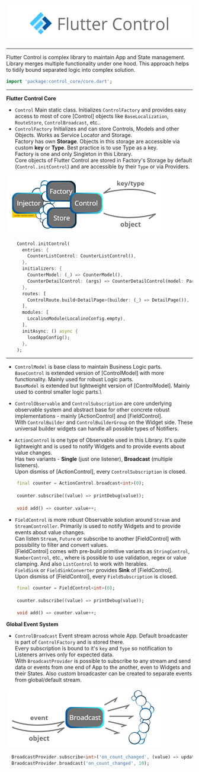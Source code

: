 ![Structure](https://raw.githubusercontent.com/RomanBase/flutter_control/master/doc/logo.png)

---

Flutter Control is complex library to maintain App and State management.\
Library merges multiple functionality under one hood. This approach helps to tidily bound separated logic into complex solution.

```dart
import 'package:control_core/core.dart';
```

---

**Flutter Control Core**
- `Control` Main static class. Initializes `ControlFactory` and provides easy access to most of core [Control] objects like `BaseLocalization`, `RouteStore`, `ControlBroadcast`, etc..
- `ControlFactory` Initializes and can store Controls, Models and other Objects. Works as Service Locator and Storage.\
  Factory has own **Storage**. Objects in this storage are accessible via custom **key** or **Type**. Best practice is to use Type as a key.\
  Factory is one and only Singleton in this Library.\
  Core objects of Flutter Control are stored in Factory's Storage by default (`Control.initControl`) and are accessible by their `Type` or via Providers.

![Structure](https://raw.githubusercontent.com/RomanBase/flutter_control/master/doc/service_locator.png)

```dart
    Control.initControl(
      entries: {
        CounterListControl: CounterListControl(),
      },
      initializers: {
        CounterModel: (_) => CounterModel(),
        CounterDetailControl: (args) => CounterDetailControl(model: Parse.getArg<CounterModel>(args)),
      },
      routes: [
        ControlRoute.build<DetailPage>(builder: (_) => DetailPage()),
      ],
      modules: [
        LocalinoModule(LocalinoConfig.empty),  
      ],
      initAsync: () async {
        loadAppConfig();
      },
    );
```

---

- `ControlModel` is base class to maintain Business Logic parts.\
  `BaseControl` is extended version of [ControlModel] with more functionality. Mainly used for robust Logic parts.\
  `BaseModel` is extended but lightweight version of [ControlModel]. Mainly used to control smaller logic parts.\

- `ControlObservable` and `ControlSubscription` are core underlying observable system and abstract base for other concrete robust implementations - mainly [ActionControl] and [FieldControl].\
  With `ControlBuilder` and `ControlBuilderGroup` on the Widget side. These universal builder widgets can handle all possible types of Notifiers.

- `ActionControl` is one type of Observable used in this Library. It's quite lightweight and is used to notify Widgets and to provide events about value changes.\
  Has two variants - **Single** (just one listener), **Broadcast** (multiple listeners).\
  Upon dismiss of [ActionControl], every `ControlSubscription` is closed.

```dart
    final counter = ActionControl.broadcast<int>(0);

    counter.subscribe((value) => printDebug(value));
    
    void add() => counter.value++;
```

- `FieldControl` is more robust Observable solution around `Stream` and `StreamController`. Primarily is used to notify Widgets and to provide events about value changes.\
  Can listen `Stream`, `Future` or subscribe to another [FieldControl] with possibility to filter and convert values.\
  [FieldControl] comes with pre-build primitive variants as `StringControl`, `NumberControl`, etc., where is possible to use validation, regex or value clamping. And also `ListControl` to work with Iterables.\
  `FieldSink` or `FieldSinkConverter` provides **Sink** of [FieldControl].\
  Upon dismiss of [FieldControl], every `FieldSubscription` is closed.

```dart
    final counter = FieldControl<int>(0);

    counter.subscribe((value) => printDebug(value));
    
    void add() => counter.value++;
```

**Global Event System**

- `ControlBroadcast` Event stream across whole App. Default broadcaster is part of `ControlFactory` and is stored there.\
  Every subscription is bound to it's `key` and `Type` so notification to Listeners arrives only for expected data.\
  With `BroadcastProvider` is possible to subscribe to any stream and send data or events from one end of App to the another, even to Widgets and their States.
  Also custom broadcaster can be created to separate events from global/default stream.

![Structure](https://raw.githubusercontent.com/RomanBase/flutter_control/master/doc/broadcaster.png)

```dart
  BroadcastProvider.subscribe<int>('on_count_changed', (value) => updateCount(value));
  BraodcastProvider.broadcast('on_count_changed', 10);
```